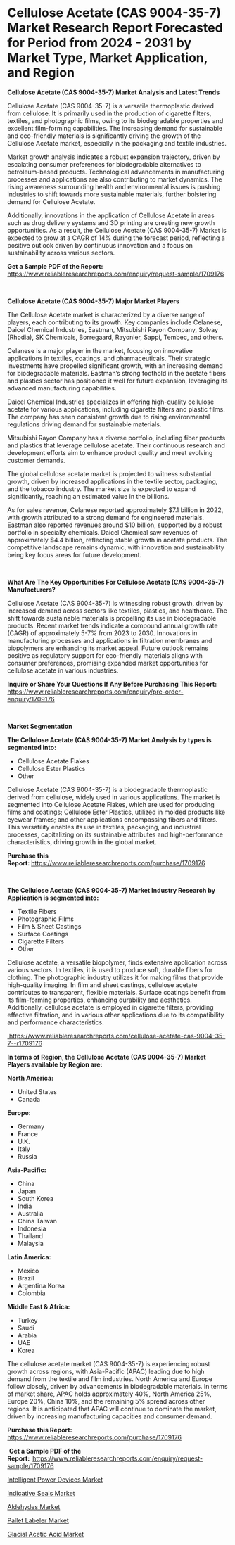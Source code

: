 <p><h1>Cellulose Acetate (CAS 9004-35-7) Market Research Report Forecasted for Period from 2024 -  2031 by Market Type, Market Application, and Region</h1></p><p><strong>Cellulose Acetate (CAS 9004-35-7) Market Analysis and Latest Trends</strong></p>
<p><p>Cellulose Acetate (CAS 9004-35-7) is a versatile thermoplastic derived from cellulose. It is primarily used in the production of cigarette filters, textiles, and photographic films, owing to its biodegradable properties and excellent film-forming capabilities. The increasing demand for sustainable and eco-friendly materials is significantly driving the growth of the Cellulose Acetate market, especially in the packaging and textile industries.</p><p>Market growth analysis indicates a robust expansion trajectory, driven by escalating consumer preferences for biodegradable alternatives to petroleum-based products. Technological advancements in manufacturing processes and applications are also contributing to market dynamics. The rising awareness surrounding health and environmental issues is pushing industries to shift towards more sustainable materials, further bolstering demand for Cellulose Acetate.</p><p>Additionally, innovations in the application of Cellulose Acetate in areas such as drug delivery systems and 3D printing are creating new growth opportunities. As a result, the Cellulose Acetate (CAS 9004-35-7) Market is expected to grow at a CAGR of 14% during the forecast period, reflecting a positive outlook driven by continuous innovation and a focus on sustainability across various sectors.</p></p>
<p><strong>Get a Sample PDF of the Report:&nbsp;</strong> <a href="https://www.reliableresearchreports.com/enquiry/request-sample/1709176?utm_campaign=34&utm_medium=2&utm_source=Github&utm_content=ia&utm_term=21102024&utm_id=cellulose-acetate-cas-9004-35-7">https://www.reliableresearchreports.com/enquiry/request-sample/1709176</a></p>
<p>&nbsp;</p>
<p><strong>Cellulose Acetate (CAS 9004-35-7) Major Market Players</strong></p>
<p><p>The Cellulose Acetate market is characterized by a diverse range of players, each contributing to its growth. Key companies include Celanese, Daicel Chemical Industries, Eastman, Mitsubishi Rayon Company, Solvay (Rhodia), SK Chemicals, Borregaard, Rayonier, Sappi, Tembec, and others. </p><p>Celanese is a major player in the market, focusing on innovative applications in textiles, coatings, and pharmaceuticals. Their strategic investments have propelled significant growth, with an increasing demand for biodegradable materials. Eastman’s strong foothold in the acetate fibers and plastics sector has positioned it well for future expansion, leveraging its advanced manufacturing capabilities.</p><p>Daicel Chemical Industries specializes in offering high-quality cellulose acetate for various applications, including cigarette filters and plastic films. The company has seen consistent growth due to rising environmental regulations driving demand for sustainable materials.</p><p>Mitsubishi Rayon Company has a diverse portfolio, including fiber products and plastics that leverage cellulose acetate. Their continuous research and development efforts aim to enhance product quality and meet evolving customer demands.</p><p>The global cellulose acetate market is projected to witness substantial growth, driven by increased applications in the textile sector, packaging, and the tobacco industry. The market size is expected to expand significantly, reaching an estimated value in the billions.</p><p>As for sales revenue, Celanese reported approximately $7.1 billion in 2022, with growth attributed to a strong demand for engineered materials. Eastman also reported revenues around $10 billion, supported by a robust portfolio in specialty chemicals. Daicel Chemical saw revenues of approximately $4.4 billion, reflecting stable growth in acetate products. The competitive landscape remains dynamic, with innovation and sustainability being key focus areas for future development.</p></p>
<p>&nbsp;</p>
<p><strong>What Are The Key Opportunities For Cellulose Acetate (CAS 9004-35-7) Manufacturers?</strong></p>
<p><p>Cellulose Acetate (CAS 9004-35-7) is witnessing robust growth, driven by increased demand across sectors like textiles, plastics, and healthcare. The shift towards sustainable materials is propelling its use in biodegradable products. Recent market trends indicate a compound annual growth rate (CAGR) of approximately 5-7% from 2023 to 2030. Innovations in manufacturing processes and applications in filtration membranes and biopolymers are enhancing its market appeal. Future outlook remains positive as regulatory support for eco-friendly materials aligns with consumer preferences, promising expanded market opportunities for cellulose acetate in various industries.</p></p>
<p><strong>Inquire or Share Your Questions If Any Before Purchasing This Report:</strong> <a href="https://www.reliableresearchreports.com/enquiry/pre-order-enquiry/1709176?utm_campaign=34&utm_medium=2&utm_source=Github&utm_content=ia&utm_term=21102024&utm_id=cellulose-acetate-cas-9004-35-7">https://www.reliableresearchreports.com/enquiry/pre-order-enquiry/1709176</a></p>
<p>&nbsp;</p>
<p><strong>Market Segmentation</strong></p>
<p><strong>The Cellulose Acetate (CAS 9004-35-7) Market Analysis by types is segmented into:</strong></p>
<p><ul><li>Cellulose Acetate Flakes</li><li>Cellulose Ester Plastics</li><li>Other</li></ul></p>
<p><p>Cellulose Acetate (CAS 9004-35-7) is a biodegradable thermoplastic derived from cellulose, widely used in various applications. The market is segmented into Cellulose Acetate Flakes, which are used for producing films and coatings; Cellulose Ester Plastics, utilized in molded products like eyewear frames; and other applications encompassing fibers and filters. This versatility enables its use in textiles, packaging, and industrial processes, capitalizing on its sustainable attributes and high-performance characteristics, driving growth in the global market.</p></p>
<p><strong>Purchase this Report:&nbsp;</strong><a href="https://www.reliableresearchreports.com/purchase/1709176?utm_campaign=34&utm_medium=2&utm_source=Github&utm_content=ia&utm_term=21102024&utm_id=cellulose-acetate-cas-9004-35-7">https://www.reliableresearchreports.com/purchase/1709176</a></p>
<p>&nbsp;</p>
<p><strong>The Cellulose Acetate (CAS 9004-35-7) Market Industry Research by Application is segmented into:</strong></p>
<p><ul><li>Textile Fibers</li><li>Photographic Films</li><li>Film & Sheet Castings</li><li>Surface Coatings</li><li>Cigarette Filters</li><li>Other</li></ul></p>
<p><p>Cellulose acetate, a versatile biopolymer, finds extensive application across various sectors. In textiles, it is used to produce soft, durable fibers for clothing. The photographic industry utilizes it for making films that provide high-quality imaging. In film and sheet castings, cellulose acetate contributes to transparent, flexible materials. Surface coatings benefit from its film-forming properties, enhancing durability and aesthetics. Additionally, cellulose acetate is employed in cigarette filters, providing effective filtration, and in various other applications due to its compatibility and performance characteristics.</p></p>
<p><a href="https://www.reliableresearchreports.com/cellulose-acetate-cas-9004-35-7--r1709176?utm_campaign=34&utm_medium=2&utm_source=Github&utm_content=ia&utm_term=21102024&utm_id=cellulose-acetate-cas-9004-35-7">&nbsp;https://www.reliableresearchreports.com/cellulose-acetate-cas-9004-35-7--r1709176</a></p>
<p><strong>In terms of Region, the Cellulose Acetate (CAS 9004-35-7) Market Players available by Region are:</strong></p>
<p>
    <p> <strong> North America: </strong>
        <ul>
            <li>United States</li>
            <li>Canada</li>
        </ul>
        </p> 
    <p> <strong> Europe: </strong>
        <ul>
            <li>Germany</li>
            <li>France</li>
            <li>U.K.</li>
            <li>Italy</li>
            <li>Russia</li>
        </ul>
        </p> 
    <p> <strong> Asia-Pacific: </strong>
        <ul>
            <li>China</li>
            <li>Japan</li>
            <li>South Korea</li>
            <li>India</li>
            <li>Australia</li>
            <li>China Taiwan</li>
            <li>Indonesia</li>
            <li>Thailand</li>
            <li>Malaysia</li>
        </ul>
        </p> 
    <p> <strong> Latin America: </strong>
        <ul>
            <li>Mexico</li>
            <li>Brazil</li>
            <li>Argentina Korea</li>
            <li>Colombia</li>
        </ul>
        </p> 
    <p> <strong> Middle East & Africa: </strong>
        <ul>
            <li>Turkey</li>
            <li>Saudi</li>
            <li>Arabia</li>
            <li>UAE</li>
            <li>Korea</li>
        </ul>
    </p>
    </p>
<p><p>The cellulose acetate market (CAS 9004-35-7) is experiencing robust growth across regions, with Asia-Pacific (APAC) leading due to high demand from the textile and film industries. North America and Europe follow closely, driven by advancements in biodegradable materials. In terms of market share, APAC holds approximately 40%, North America 25%, Europe 20%, China 10%, and the remaining 5% spread across other regions. It is anticipated that APAC will continue to dominate the market, driven by increasing manufacturing capacities and consumer demand.</p></p>
<p><strong>Purchase this Report: </strong><a href="https://www.reliableresearchreports.com/purchase/1709176?utm_campaign=34&utm_medium=2&utm_source=Github&utm_content=ia&utm_term=21102024&utm_id=cellulose-acetate-cas-9004-35-7">https://www.reliableresearchreports.com/purchase/1709176</a></p>
<p>&nbsp;<strong>Get a Sample PDF of the Report:&nbsp;&nbsp;</strong><a href="https://www.reliableresearchreports.com/enquiry/request-sample/1709176?utm_campaign=34&utm_medium=2&utm_source=Github&utm_content=ia&utm_term=21102024&utm_id=cellulose-acetate-cas-9004-35-7">https://www.reliableresearchreports.com/enquiry/request-sample/1709176</a></p>
<p><strong></strong></p>
<p><p><a href="https://www.linkedin.com/pulse/global-intelligent-power-devices-market-forecast-2024-2031-begoc?utm_campaign=34&utm_medium=2&utm_source=Github&utm_content=ia&utm_term=21102024&utm_id=cellulose-acetate-cas-9004-35-7">Intelligent Power Devices Market</a></p><p><a href="https://issuu.com/reportprime-2/docs/indicative-seals-market-size-2030.p_2b2ecd91e1cdbf?utm_campaign=34&utm_medium=2&utm_source=Github&utm_content=ia&utm_term=21102024&utm_id=cellulose-acetate-cas-9004-35-7">Indicative Seals Market</a></p><p><a href="https://github.com/fannklhimesu/Market-Research-Report-List-1/blob/main/aldehydes-market.md?utm_campaign=34&utm_medium=2&utm_source=Github&utm_content=ia&utm_term=21102024&utm_id=cellulose-acetate-cas-9004-35-7">Aldehydes Market</a></p><p><a href="https://issuu.com/reportprime-2/docs/pallet-labeler-market-size-2030.ppt_1246718c960e16?utm_campaign=34&utm_medium=2&utm_source=Github&utm_content=ia&utm_term=21102024&utm_id=cellulose-acetate-cas-9004-35-7">Pallet Labeler Market</a></p><p><a href="https://github.com/avilarotedlowkog/Market-Research-Report-List-1/blob/main/glacial-acetic-acid-market.md?utm_campaign=34&utm_medium=2&utm_source=Github&utm_content=ia&utm_term=21102024&utm_id=cellulose-acetate-cas-9004-35-7">Glacial Acetic Acid Market</a></p></p>